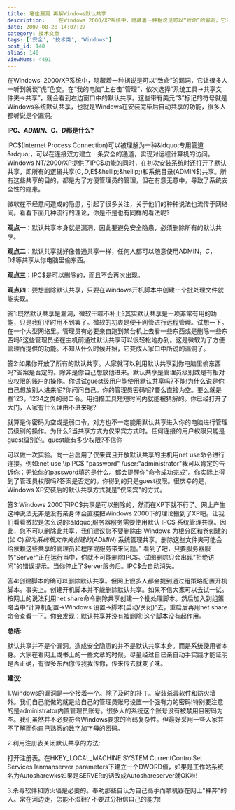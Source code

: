 ```yaml
---
title: 堵住漏洞 再解Windows默认共享
description: 　　在Windows 2000/XP系统中，隐藏着一种据说是可以“致命”的漏洞，它让很多人一听到就谈“虎”色变。在“我的电脑”上右击“管理”，依次选择“系统工具→共享文件夹→共享”，就会看到右边窗口中的默认共享。这些带有美元“$”标记的符号就是Windows系统默认共享，也就是Windows在安装完毕后自动共享的功能，很多人都听说是个漏洞。　　IPC$、ADMIN$、C$、D$都是什么?...........
date: 2007-08-28 14:07:27
category: 技术文章
tags: ['安全', '技术类', 'Windows']
post_id: 140
alias: 140
ViewNums: 4491
---
```


在Windows  2000/XP系统中，隐藏着一种据说是可以&ldquo;致命&rdquo;的漏洞，它让很多人一听到就谈&ldquo;虎&rdquo;色变。在&ldquo;我的电脑&rdquo;上右击&ldquo;管理&rdquo;，依次选择&ldquo;系统工具&rarr;共享文件夹&rarr;共享&rdquo;，就会看到右边窗口中的默认共享。这些带有美元&ldquo;$&rdquo;标记的符号就是Windows系统默认共享，也就是Windows在安装完毕后自动共享的功能，很多人都听说是个漏洞。

**IPC$、ADMIN$、C$、D$都是什么?**

IPC$(Internet Process Connection)可以被理解为一种&ldquo;专用管道&rdquo;，可以在连接双方建立一条安全的通道，实现对远程计算机的访问。Windows NT/2000/XP提供了IPC$功能的同时，在初次安装系统时还打开了默认共享，即所有的逻辑共享(C$,D$,E$&hellip;&hellip;)和系统目录(ADMIN$)共享。所有这些共享的目的，都是为了方便管理员的管理，但在有意无意中，导致了系统安全性的隐患。

微软在不经意间造成的隐患，引起了很多关注，关于他们的种种说法也流传于网络间。看看下面几种流行的理论，你是不是也有同样的看法呢?

**观点一**：默认共享本身就是漏洞，因此要避免安全隐患，必须删除所有的默认共享。

**观点二**：默认共享就好像普通共享一样，任何人都可以随意使用ADMIN$，C$，D$等共享从你电脑里偷东西。

**观点三**：IPC$是可以删除的，而且不会再次出现。

**观点四**：要想删除默认共享，只要在Windows开机脚本中创建一个批处理文件就能实现。

答1:既然默认共享是漏洞，微软干嘛不补上?其实默认共享是一项非常有用的功能，只是我们平时用不到罢了。微软的初衷是便于网管进行远程管理。试想一下。在一个大型网络里。管理员有必要亲自跑到某台机上去看一些东西或是删除一些东西吗?这些管理员坐在主机前通过默认共享可以很轻松地办到。这是微软为了方便管理而提供的功能。不知从什么时候开始，它变成人家口中所说的漏洞了。

答2:如果你开放了所有的默认共享。人家就可以利用默认共享到你电脑里偷东西吗?答案是否定的。除非是你自己想放他进来。默认共享是管理员级别或是有相对应权限的账户的操作。你试试guest级用户能使用默认共享吗?不能!为什么说是你自己想放别人进来呢?你问问自己。你的管理员密码呢?要么直接为空。要么就是些123，1234之类的弱口令。用扫描工具短短时间内就能被猜解的。你已经打开了大门，人家有什么理由不进来呢?

就算是你密码为空或是弱口令，对方也不一定能用默认共享进入你的电脑进行管理员级别的操作。为什么?当共享方式为仅来宾方式时。任何连接的用户权限只能是guest级别的。guest能有多少权限?不信你

可以做一次实验。向一台启用了仅来宾且开放默认共享的主机用net use命令进行连接。例如:net use \ipIPC$ "password" /user:"administrator"我可以肯定的告诉你：无论你的password填的是什么。都会提醒你"命令成功完成"。你实际上得到了管理员权限吗?答案是否定的。你得到的只是guest权限。很庆幸的是，Windows XP安装后的默认共享方式就是"仅来宾"的方式。

答3:Windows 2000下IPC$共享是可以删除的，然而在XP下就不行了。网上产生这种说法无非是没有亲身体会直接把Windows 2000下的理论搬到了XP吧。让我们看看微软是怎么说的:&ldquo;服务器服务需要使用默认 IPC$ 系统管理共享。因此，您不可以删除此共享，我们建议您不要删除由 Windows 为根分区和卷创建的(如 C$)和为系统根文件夹创建的 (ADMIN$) 系统管理共享。删除这些文件夹可能会给依赖这些共享的管理员和程序或服务带来问题。&rdquo; 看到了吧，只要服务器服务"Server"正在运行当中，你就不可能删除IPC$。试图删除只会出现"拒绝访问"的错误提示。当你停止了Server服务后。IPC$会自动消失。

答4:创建脚本的确可以删除默认共享。但网上很多人都会提到通过组策略配置开机脚本。事实上。创建开机脚本并不能删除默认共享。如果不信大家可以去试一试。按网上的说法利用net share命令删除共享创建一个批处理脚本。然后加入到组策略当中&ldquo;计算机配置&rarr;Windows 设置&rarr;脚本(启动/关闭)&rdquo;去，重启后再用net share命令查看一下。你会发现：默认共享并没有被删除!这个脚本没有起作用。

**总结:**

默认共享并不是个漏洞。造成安全隐患的并不是默认共享本身。而是系统使用者本身。大家在看网上或书上的一些文章的时候。尽量经过自已亲自动手实践才能证明是否正确，有很多东西你传我我传你，传来传去就变了味。

**建议:**

1.Windows的漏洞是一个接着一个。除了及时的补丁。安装杀毒软件和防火墙外。我们自己能做的就是给自己的管理员账号设置一个强有力的密码!特别要注意的是administrator内置管理员账号。很多人的系统这个账号没有被禁用且密码为空。我们虽然并不必要符合Windows要求的密码复杂性。但最好采用一些人家并不了解而你自己熟悉的数字加字母的密码。

2.利用注册表关闭默认共享的方法:

打开注册表。在HKEY_LOCAL_MACHINE SYSTEM CurrentControlSet Services lanmanserver parameters下建立一个DWORD值，如果是工作站系统名为Autosharewks如果是SERVER的话改成Autoshareserver就OK啦!

3.杀毒软件和防火墙是必要的。奉劝那些自认为自己高手而拿机器在网上"裸奔"的人。常在河边走，怎能不湿鞋? 不要过分相信自己的能力!


